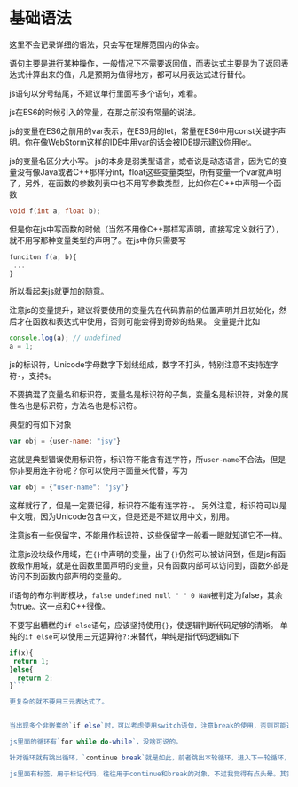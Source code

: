 # 基础语法

这里不会记录详细的语法，只会写在理解范围内的体会。

语句主要是进行某种操作，一般情况下不需要返回值，而表达式主要是为了返回表达式计算出来的值，凡是预期为值得地方，都可以用表达式进行替代。

js语句以分号结尾，不建议单行里面写多个语句，难看。

js在ES6的时候引入的常量，在那之前没有常量的说法。

js的变量在ES6之前用的var表示，在ES6用的let，常量在ES6中用const关键字声明。你在像WebStorm这样的IDE中用var的话会被IDE提示建议你用let。

js的变量名区分大小写。 js的本身是弱类型语言，或者说是动态语言，因为它的变量没有像Java或者C++那样分int，float这些变量类型，所有变量一个var就声明了，另外，在函数的参数列表中也不用写参数类型，比如你在C++中声明一个函数
```c++
void f(int a, float b);
```
但是你在js中写函数的时候（当然不用像C++那样写声明，直接写定义就行了），就不用写那种变量类型的声明了。在js中你只需要写
```js
funciton f(a, b){
 ...
}
```

所以看起来js就更加的随意。

注意js的变量提升，建议将要使用的变量先在代码靠前的位置声明并且初始化，然后才在函数和表达式中使用，否则可能会得到奇妙的结果。
变量提升比如
```js
console.log(a); // undefined
a = 1;
```
js的标识符，Unicode字母数字下划线组成，数字不打头，特别注意不支持连字符`-`，支持`$`。

不要搞混了变量名和标识符，变量名是标识符的子集，变量名是标识符，对象的属性名也是标识符，方法名也是标识符。

典型的有如下对象
```js
var obj = {user-name: "jsy"}
```

这就是典型错误使用标识符，标识符不能含有连字符，所`user-name`不合法，但是你非要用连字符呢？你可以使用字面量来代替，写为
```js
var obj = {"user-name": "jsy"}
```
这样就行了，但是一定要记得，标识符不能有连字符`-`。
另外注意，标识符可以是中文哦，因为Unicode包含中文，但是还是不建议用中文，别用。

注意js有一些保留字，不能用作标识符，这些保留字一般看一眼就知道它不一样。

注意js没块级作用域，在`{}`中声明的变量，出了`{}`仍然可以被访问到，但是js有函数级作用域，就是在函数里面声明的变量，只有函数内部可以访问到，函数外部是访问不到函数内部声明的变量的。

if语句的布尔判断模块，`false undefined null " " 0 NaN`被判定为false，其余为true。这一点和C++很像。

不要写出糟糕的`if else`语句，应该坚持使用`{}`，使逻辑判断代码足够的清晰。
单纯的`if else`可以使用三元运算符`?:`来替代，单纯是指代码逻辑如下
```js
if(x){
 return 1;
}else{
  return 2;
}```

更复杂的就不要用三元表达式了。


当出现多个非嵌套的`if else`时，可以考虑使用switch语句，注意break的使用，否则可能造成分支逃逸。注意switch的常量部分可以使用表达式，但是switch不会发生类型的自动转化，比如1是不会自动转为true的。

js里面的循环有`for while do-while`，没啥可说的。

针对循环就有跳出循环，`continue break`就是如此，前者跳出本轮循环，进入下一轮循环，后者直接跳过所在那个层次的所有循环。

js里面有标签，用于标记代码，往往用于continue和break的对象，不过我觉得有点头晕。其实就相当于在代码的某个地方打个标记，然后continue的时候作用域这个标记，break的时候也作用于这个标记，就相当于给这俩关键字找了个新操作对象一样。




